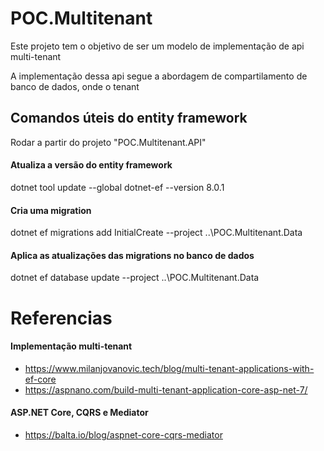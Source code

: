 
# POC.Multitenant

Este projeto tem o objetivo de ser um modelo de implementação de api multi-tenant

A implementação dessa api segue a abordagem de compartilamento de banco de dados, onde o tenant 

## Comandos úteis do entity framework

Rodar a partir do projeto "POC.Multitenant.API"

#### Atualiza a versão do entity framework
dotnet tool update --global dotnet-ef --version 8.0.1

#### Cria uma migration

dotnet ef migrations add InitialCreate --project ..\POC.Multitenant.Data

#### Aplica as atualizações das migrations no banco de dados
dotnet ef database update --project ..\POC.Multitenant.Data

# Referencias

#### Implementação multi-tenant
- https://www.milanjovanovic.tech/blog/multi-tenant-applications-with-ef-core
- https://aspnano.com/build-multi-tenant-application-core-asp-net-7/

#### ASP.NET Core, CQRS e Mediator
- https://balta.io/blog/aspnet-core-cqrs-mediator